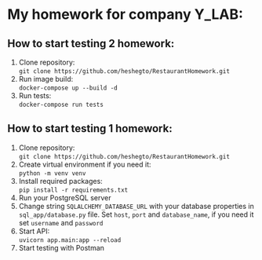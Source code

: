 # My homework for company Y_LAB:
## How to start testing 2 homework:
1) Clone repository:<br/>
`git clone https://github.com/heshegto/RestaurantHomework.git`
2) Run image build:<br/>
`docker-compose up --build -d`
3) Run tests:<br/>
`docker-compose run tests`

## How to start testing 1 homework:
1) Clone repository:<br/>
`git clone https://github.com/heshegto/RestaurantHomework.git`
2) Create virtual environment if you need it:<br/>
`python -m venv venv`
3) Install required packages:<br/>
`pip install -r requirements.txt`
4) Run your PostgreSQL server
5) Change string `SQLALCHEMY_DATABASE_URL` with your database properties in `sql_app/database.py` file. Set `host`,
`port` and `database_name`, if you need it set `username` and `password`
6) Start API:<br/>
`uvicorn app.main:app --reload`
7) Start testing with Postman
